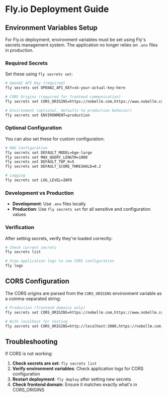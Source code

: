 # Fly.io Deployment Guide

## Environment Variables Setup

For Fly.io deployment, environment variables must be set using Fly's secrets management system. The application no longer relies on `.env` files in production.

### Required Secrets

Set these using `fly secrets set`:

```bash
# OpenAI API Key (required)
fly secrets set OPENAI_API_KEY=sk-your-actual-key-here

# CORS Origins (required for frontend communication)
fly secrets set CORS_ORIGINS=https://nobellm.com,https://www.nobellm.com

# Environment (optional, defaults to production behavior)
fly secrets set ENVIRONMENT=production
```

### Optional Configuration

You can also set these for custom configuration:

```bash
# RAG Configuration
fly secrets set DEFAULT_MODEL=bge-large
fly secrets set MAX_QUERY_LENGTH=1000
fly secrets set DEFAULT_TOP_K=5
fly secrets set DEFAULT_SCORE_THRESHOLD=0.2

# Logging
fly secrets set LOG_LEVEL=INFO
```

### Development vs Production

- **Development**: Use `.env` files locally
- **Production**: Use `fly secrets set` for all sensitive and configuration values

### Verification

After setting secrets, verify they're loaded correctly:

```bash
# Check current secrets
fly secrets list

# View application logs to see CORS configuration
fly logs
```

## CORS Configuration

The CORS origins are parsed from the `CORS_ORIGINS` environment variable as a comma-separated string:

```bash
# Production (frontend domains only)
fly secrets set CORS_ORIGINS=https://nobellm.com,https://www.nobellm.com

# With localhost for testing
fly secrets set CORS_ORIGINS=http://localhost:3000,https://nobellm.com,https://www.nobellm.com
```

## Troubleshooting

If CORS is not working:

1. **Check secrets are set**: `fly secrets list`
2. **Verify environment variables**: Check application logs for CORS configuration
3. **Restart deployment**: `fly deploy` after setting new secrets
4. **Check frontend domain**: Ensure it matches exactly what's in CORS_ORIGINS 